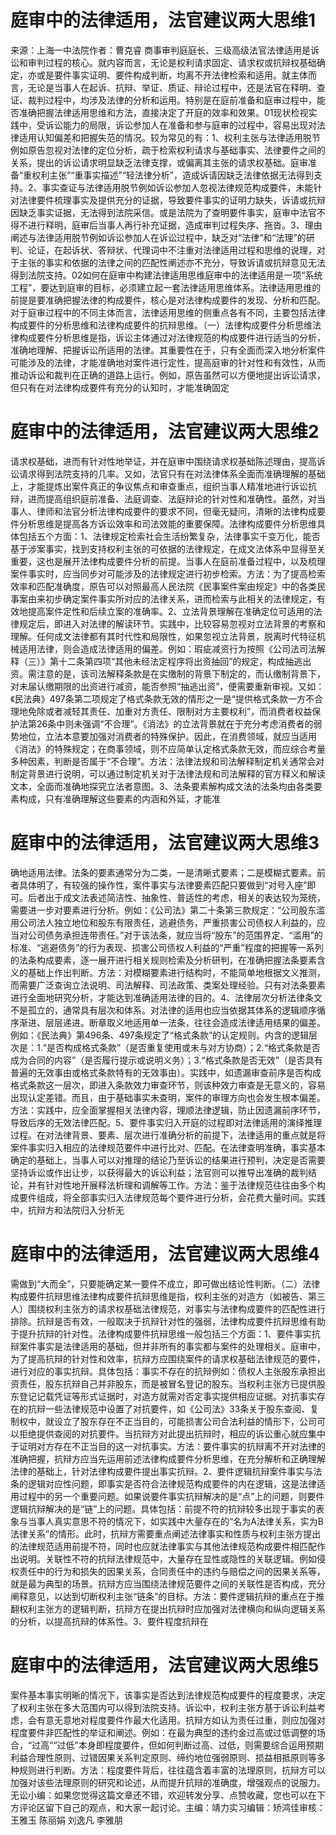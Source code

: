 # 庭审中的法律适用，法官建议两大思维1

来源：上海一中法院作者：曹克睿 商事审判庭庭长、三级高级法官法律适用是诉讼和审判过程的核心。就内容而言，无论是权利请求固定、请求权或抗辩权基础确定，亦或是要件事实证明、要件构成判断，均离不开法律检索和适用。就主体而言，无论是当事人在起诉、抗辩、举证、质证、辩论过程中，还是法官在释明、查证、裁判过程中，均涉及法律的分析和运用。特别是在庭前准备和庭审过程中，能否准确把握法律适用思维和方法，直接决定了开庭的效率和效果。01现状检视实践中，受诉讼能力的局限，诉讼参加人在准备和参与庭审的过程中，容易出现对法律适用认知偏差和把握失范的情况。较为常见的有：1、权利主张与法律适用脱节例如原告忽视对法律的定位分析，疏于检索权利请求与基础事实、法律要件之间的关系，提出的诉讼请求明显缺乏法律支撑，或偏离其主张的请求权基础。庭审准备“重权利主张”“重事实描述”“轻法律分析”，造成诉请因缺乏法律依据无法得到支持。2、事实查证与法律适用脱节例如诉讼参加人忽视法律规范构成要件，未能针对法律要件梳理事实及提供充分的证据，导致要件事实的证明力缺失，诉请或抗辩因缺乏事实证据，无法得到法院采信。或是法院为了查明要件事实，庭审中法官不得不进行释明，庭审后当事人再行补充证据，造成审判过程失序、拖沓。3、理由阐述与法律适用脱节例如诉讼参加人在诉讼过程中，缺乏对“法律”和“法理”的研判、论证，在起诉状、答辩状、代理词中不注重对法律适用过程和思维的说理，对于主张的事实和依据的法律之间的匹配性阐述亦不充分，导致诉请或抗辩意见无法得到法院支持。02如何在庭审中构建法律适用思维庭审中的法律适用是一项“系统工程”，要达到庭审的目标，必须建立起一套法律适用思维体系。法律适用思维的前提是要准确把握法律的构成要件，核心是对法律构成要件的发现、分析和匹配。对于庭审过程中的不同主体而言，法律适用思维的侧重点各有不同，主要包括法律构成要件的分析思维和法律构成要件的抗辩思维。（一）法律构成要件分析思维法律构成要件分析思维是指，诉讼主体通过对法律规范的构成要件进行适当的分析，准确地理解、把握诉讼所适用的法律。其重要性在于，只有全面而深入地分析案件可能涉及的法律，才能准确地对案件进行定性，提高庭审的针对性和有效性，从而推动诉讼和裁判在正确的道路上运行。例如，原告虽然可以方便地提出诉讼请求，但只有在对法律构成要件有充分的认知时，才能准确固定

# 庭审中的法律适用，法官建议两大思维2

请求权基础，进而有针对性地举证，并在庭审中围绕请求权基础陈述理由，提高诉讼请求得到法院支持的几率。又如，法官只有在对法律体系全面而准确理解的基础上，才能提炼出案件真正的争议焦点和审查重点，组织当事人精准地进行诉讼抗辩，进而提高组织庭前准备、法庭调查、法庭辩论的针对性和准确性。虽然，对当事人、律师和法官分析法律构成要件的要求不同，但毫无疑问，清晰的法律构成要件分析思维是提高各方诉讼效率和司法效能的重要保障。法律构成要件分析思维具体包括五个方面：1、法律规定检索社会生活纷繁复杂，法律事实千变万化，能否基于涉案事实，找到支持权利主张的可依据的法律规定，在成文法体系中显得至关重要，这也是展开法律构成要件分析的前提。当事人在庭前准备过程中，以及梳理案件事实时，应当同步对可能涉及的法律规定进行初步检索。方法：为了提高检索效率和匹配准确度，原告可以对照最高人民法院《民事案件案由规定》中的各类民事案由来初步确定案件事实所对应的法律关系，进而检索与此相关的法律规定，有效地提高案件定性和后续立案的准确率。2、立法背景理解在准确定位可适用的法律规定后，即进入对法律的解读环节。实践中，比较容易忽视对立法背景的考察和理解。任何成文法律都有其时代性和局限性，如果忽视立法背景，脱离时代特征机械适用法律，则会造成法律适用的偏差。例如：瑕疵减资行为按照《公司法司法解释（三）》第十二条第四项“其他未经法定程序将出资抽回”的规定，构成抽逃出资。需注意的是，该司法解释条款是在实缴制的背景下制定的，而认缴制背景下，对未届认缴期限的出资进行减资，能否参照“抽逃出资”，便需要重新审视。又如：《民法典》497条第二项规定了格式条款无效的情形之一是“提供格式条款一方不合理地免除或者减轻其责任、加重对方责任、限制对方主要权利”，而消费者权益保护法第26条中则未强调“不合理”。《消法》的立法背景就在于充分考虑消费者的弱势地位，立法本意要加强对消费者的特殊保护。因此，在消费领域，就应当适用《消法》的特殊规定；在商事领域，则不应简单认定格式条款无效，而应综合考量多种因素，判断是否属于“不合理”。方法：法律法规和司法解释制定机关通常会对制定背景进行说明，可以通过制定机关对于法律法规和司法解释的官方释义和解读文本，全面而准确地探究立法者意图。3、法条要素解构成文法的法条均由各类要素构成，只有准确理解这些要素的内涵和外延，才能准

# 庭审中的法律适用，法官建议两大思维3

确地适用法律。法条的要素通常分为二类，一是清晰式要素；二是模糊式要素。前者具体明了，有较强的操作性，案件事实与法律要素匹配只要做到“对号入座”即可。后者出于成文法表述简洁性、抽象性、普适性的考虑，相关的表达较为笼统，需要进一步对要素进行分析。例如：《公司法》第二十条第三款规定：“公司股东滥用公司法人独立地位和股东有限责任，逃避债务，严重损害公司债权人利益的，应当对公司债务承担连带责任。”对于该法条，就应当将“股东”的范围界定、“滥用”的标准、“逃避债务”的行为表现、损害公司债权人利益的“严重”程度的把握等一系列的法条构成要素，逐一展开进行相关规则检索及分析研判，在准确把握法条要素含义的基础上作出判断。方法：对模糊要素进行结构时，不能简单地根据文义推测，而需要广泛查询立法说明、司法解释、司法政策、类案处理经验。只有对法条要素进行全面地研究分析，才能达到准确适用法律的目的。4、法律层次分析法律条文不是孤立的，通常具有层次和体系。对法律的适用也应当依据其体系的逻辑顺序循序渐进、层层递进。断章取义地适用单一法条，往往会造成法律适用结果的偏差。例如：《民法典》第496条、497条规定了“格式条款”的认定规则。内含的逻辑层次是：1.“是否构成格式条款”（是否重复使用或未与对方协商）；2.“格式条款是否成为合同的内容”（是否履行提示或说明义务）；3.“格式条款是否无效”（是否具有普遍的无效事由或格式条款特有的无效事由）。实践中，如遗漏审查前序是否构成格式条款这一层次，即进入条款效力审查环节，则该种效力审查是无意义的，容易出现认定差错。而且，由于基础事实未查明，案件的审理方向也会发生根本偏差。方法：实践中，应全面掌握相关法律内容，理顺法律逻辑，防止因遗漏前序环节，导致后序的无效法律匹配。5、要件事实归入开庭的过程即对法律适用的演绎推理过程。在对法律背景、要素、层次进行准确分析的前提下，法律适用的重点就是将案件事实归入相应的法律规范要件中进行比对、匹配。在法律查明准确，事实基本确定的基础上，当事人可以对推理的结论乃至诉讼的结果进行预判，决定是否需要坚持诉讼或作出让步，以获得最大的诉讼利益；法官则可以推导出准确的裁判结论，并有针对性地开展释法析理和调解等工作。方法：鉴于法律规范往往由多个构成要件组成，将全部事实归入法律规范每个要件进行分析，会花费大量时间。实践中，抗辩方和法院归入分析无

# 庭审中的法律适用，法官建议两大思维4

需做到“大而全”，只要能确定某一要件不成立，即可做出结论性判断。（二）法律构成要件抗辩思维法律构成要件抗辩思维是指，权利主张的对造方（如被告、第三人）围绕权利主张方的请求权基础法律规范，对事实与法律构成要件的匹配性进行排除。抗辩是否有效，一般取决于抗辩针对性的强弱，法律构成要件抗辩思维有助于提升抗辩的针对性。法律构成要件抗辩思维一般包括三个方面：1、要件事实抗辩案件事实是法律适用的基础，但并非所有的事实都与案件的处理相关。庭审中，为了提高抗辩的针对性和效率，抗辩方应围绕案件的请求权基础法律规范的要件，进行对应的事实抗辩。具体包括：事实不存在的抗辩例如：债权人主张股东承担出资责任，股东抗辩自己并非股东，而是被冒名登记的股东。当权利主张方已提供股东登记记载凭证等形式证据时，对造方就需对否定事实提供相应证据。对抗事实存在的抗辩一些法律规范中设置了对抗要件，如《公司法》33条关于股东查阅、复制权中，就设立了股东存在不正当目的，可能损害公司合法利益的情形下，公司可以拒绝提供查阅的对抗要件。当抗辩方对此提出抗辩时，相应的诉讼重心就应集中于证明对方存在不正当目的这一对抗事实。方法：要件事实的抗辩离不开对法律的准确把握，抗辩方应当先运用前述法律构成要件分析思维，在充分解析和正确理解法律的基础上，针对法律构成要件提出事实抗辩。2、要件逻辑抗辩案件事实与法条的逻辑对应性问题，即事实是否符合法律规范构成要件的内在逻辑，这是法律适用过程中的另一个重要问题。如果说要件事实抗辩解决的是“点”上的问题，则要件逻辑抗辩解决的是“链”上的问题。具体包括：前提不符的抗辩较多出现于事实的表象与当事人真实意思不符的情况下，如实践中大量存在的“名为A法律关系，实为B法律关系”的情形。此时，抗辩方需要重点阐述法律事实和性质与权利主张方提出的法律规范适用前提不符，同时也应就法律事实与其他法律规范构成要件相匹配作出说明。关联性不符的抗辩法律规范中，大量存在显性或隐性的关联逻辑。例如侵权责任中的行为和损失的因果关系，合同责任中的违约与赔偿之间的因果关系等，就是最为典型的场景。抗辩方应当围绕法律规范要件之间的关联性是否构成，充分阐释意见，以达到切断权利主张“链条”的目标。方法：要件逻辑抗辩的重点在于推翻权利主张方的逻辑判断，抗辩方在提出抗辩时应加强对法律横向和纵向逻辑关系的分析，以提高抗辩的体系性。3、要件程度抗辩在

# 庭审中的法律适用，法官建议两大思维5

案件基本事实明晰的情况下，该事实是否达到法律规范构成要件的程度要求，决定了权利主张在多大范围内可以得到法院支持。诉讼中，权利主张方基于诉讼利益考虑，会有意无意地对程度要件作最大化适用。抗辩方如认为责任过重，则应加强对程度要件非匹配性的举证和阐述。例如：在最为典型的违约金过高或过低调整的场合，“过高”“过低”本身即程度要件，但如何判断过高、过低，则需要综合运用预期利益合理性原则、过错因果关系判定原则、缔约地位强弱原则、损益相抵原则等多种规则进行判断。方法：程度要件背后，往往蕴含着丰富的法理原则，抗辩方可以加强对该些法理原则的研究和论述，从而提升抗辩的准确度，增强观点的说服力。无讼小编：如果您觉得这篇文章还不错，欢迎转发分享、点赞收藏，您也可以在下方评论区留下自己的观点，和大家一起讨论。主编：靖力实习编辑：矫鸿佳审核：王雅玉 陈丽娟 刘逸凡 李雅朋

